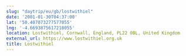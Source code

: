 ```yaml
---
slug: "daytrip/eu/gb/lostwithiel"
date: '2001-01-30T04:37:00'
lat: '50.407073277577055'
lng: '-4.6693875617218055'
location: Lostwithiel, Cornwall, England, PL22 0BL, United Kingdom
external_url: https://www.lostwithiel.org.uk
title: Lostwithiel
---
```



